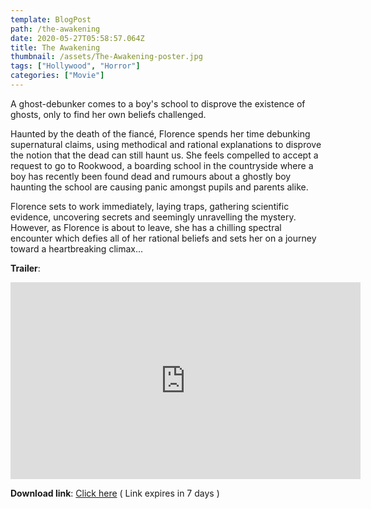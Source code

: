 ```yaml
---
template: BlogPost
path: /the-awakening
date: 2020-05-27T05:58:57.064Z
title: The Awakening
thumbnail: /assets/The-Awakening-poster.jpg
tags: ["Hollywood", "Horror"]
categories: ["Movie"]
---
```

A ghost-debunker comes to a boy's school to disprove the existence of ghosts, only to find her own beliefs challenged.

Haunted by the death of the fiancé, Florence spends her time debunking supernatural claims, using methodical and rational explanations to disprove the notion that the dead can still haunt us. She feels compelled to accept a request to go to Rookwood, a boarding school in the countryside where a boy has recently been found dead and rumours about a ghostly boy haunting the school are causing panic amongst pupils and parents alike.

Florence sets to work immediately, laying traps, gathering scientific evidence, uncovering secrets and seemingly unravelling the mystery. However, as Florence is about to leave, she has a chilling spectral encounter which defies all of her rational beliefs and sets her on a journey toward a heartbreaking climax...

**Trailer**:

<iframe width="560" height="315" frameborder="0" src="https://emp.bbc.co.uk/emp/embed/smpEmbed.html?playlist=https%3A%2F%2Fwww.bbc.co.uk%2Fcorporate2%2Fplaylist%2Fp00khl1r&title=The%20Awakening%3A%20trailer&product=iplayer"></iframe>

**Download link**: [Click here](https://we.tl/t-upInn1IKtL) ( Link expires in 7 days )
